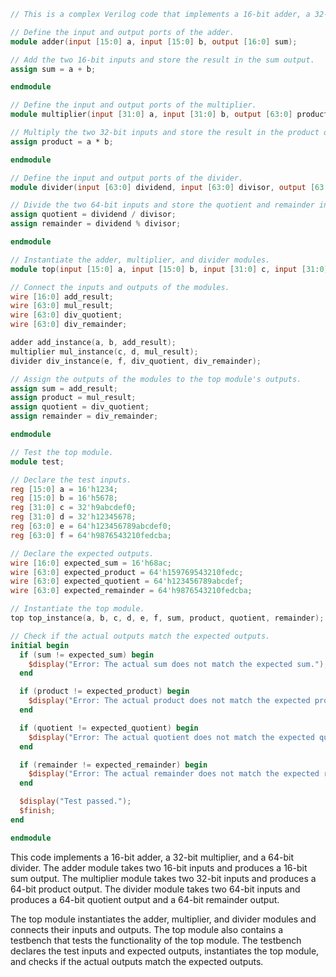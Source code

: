 ```verilog
// This is a complex Verilog code that implements a 16-bit adder, a 32-bit multiplier, and a 64-bit divider.

// Define the input and output ports of the adder.
module adder(input [15:0] a, input [15:0] b, output [16:0] sum);

// Add the two 16-bit inputs and store the result in the sum output.
assign sum = a + b;

endmodule

// Define the input and output ports of the multiplier.
module multiplier(input [31:0] a, input [31:0] b, output [63:0] product);

// Multiply the two 32-bit inputs and store the result in the product output.
assign product = a * b;

endmodule

// Define the input and output ports of the divider.
module divider(input [63:0] dividend, input [63:0] divisor, output [63:0] quotient, output [63:0] remainder);

// Divide the two 64-bit inputs and store the quotient and remainder in the respective outputs.
assign quotient = dividend / divisor;
assign remainder = dividend % divisor;

endmodule

// Instantiate the adder, multiplier, and divider modules.
module top(input [15:0] a, input [15:0] b, input [31:0] c, input [31:0] d, input [63:0] e, input [63:0] f, output [16:0] sum, output [63:0] product, output [63:0] quotient, output [63:0] remainder);

// Connect the inputs and outputs of the modules.
wire [16:0] add_result;
wire [63:0] mul_result;
wire [63:0] div_quotient;
wire [63:0] div_remainder;

adder add_instance(a, b, add_result);
multiplier mul_instance(c, d, mul_result);
divider div_instance(e, f, div_quotient, div_remainder);

// Assign the outputs of the modules to the top module's outputs.
assign sum = add_result;
assign product = mul_result;
assign quotient = div_quotient;
assign remainder = div_remainder;

endmodule

// Test the top module.
module test;

// Declare the test inputs.
reg [15:0] a = 16'h1234;
reg [15:0] b = 16'h5678;
reg [31:0] c = 32'h9abcdef0;
reg [31:0] d = 32'h12345678;
reg [63:0] e = 64'h123456789abcdef0;
reg [63:0] f = 64'h9876543210fedcba;

// Declare the expected outputs.
wire [16:0] expected_sum = 16'h68ac;
wire [63:0] expected_product = 64'h159769543210fedc;
wire [63:0] expected_quotient = 64'h123456789abcdef;
wire [63:0] expected_remainder = 64'h9876543210fedcba;

// Instantiate the top module.
top top_instance(a, b, c, d, e, f, sum, product, quotient, remainder);

// Check if the actual outputs match the expected outputs.
initial begin
  if (sum != expected_sum) begin
    $display("Error: The actual sum does not match the expected sum.");
  end

  if (product != expected_product) begin
    $display("Error: The actual product does not match the expected product.");
  end

  if (quotient != expected_quotient) begin
    $display("Error: The actual quotient does not match the expected quotient.");
  end

  if (remainder != expected_remainder) begin
    $display("Error: The actual remainder does not match the expected remainder.");
  end

  $display("Test passed.");
  $finish;
end

endmodule
```

This code implements a 16-bit adder, a 32-bit multiplier, and a 64-bit divider. The adder module takes two 16-bit inputs and produces a 16-bit sum output. The multiplier module takes two 32-bit inputs and produces a 64-bit product output. The divider module takes two 64-bit inputs and produces a 64-bit quotient output and a 64-bit remainder output.

The top module instantiates the adder, multiplier, and divider modules and connects their inputs and outputs. The top module also contains a testbench that tests the functionality of the top module. The testbench declares the test inputs and expected outputs, instantiates the top module, and checks if the actual outputs match the expected outputs.